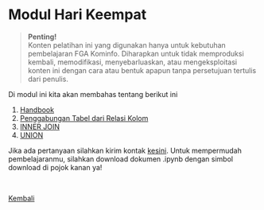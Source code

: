 <h1>Modul Hari Keempat</h1>

>**Penting!**</br>Konten pelatihan ini yang digunakan hanya untuk kebutuhan pembelajaran FGA Kominfo. Diharapkan untuk tidak memproduksi kembali, memodifikasi, menyebarluaskan, atau mengeksploitasi konten ini dengan cara atau bentuk apapun tanpa persetujuan tertulis dari penulis.

<p>Di modul ini kita akan membahas tentang berikut ini</p>
<ol>
    <li><a href="https://github.com/AbelKristanto/learning-course/blob/main/fga2022/day-4/Day-4.pdf">Handbook</a></li>
    <li><a href="https://nbviewer.org/github/AbelKristanto/learning-course/blob/main/fga2022/day-4/Penggabungan_Tabel_dari_Relasi_Kolom.ipynb">Penggabungan Tabel dari Relasi Kolom</a></li>
    <li><a href="https://nbviewer.org/github/AbelKristanto/learning-course/blob/main/fga2022/day-4/INNER_JOIN.ipynb">INNER JOIN</a></li>
    <li><a href="https://nbviewer.org/github/AbelKristanto/learning-course/blob/main/fga2022/day-4/Union.ipynb">UNION</a></li>
</ol>

Jika ada pertanyaan silahkan kirim kontak [kesini](https://id.linkedin.com/in/abelkristanto/in). Untuk mempermudah pembelajaranmu, silahkan download dokumen .ipynb dengan simbol download di pojok kanan ya!

</br>

[Kembali](https://github.com/AbelKristanto/learning-course/blob/main/fga2022/README.md)
